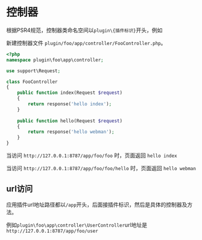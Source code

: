 # 控制器

根据PSR4规范，控制器类命名空间以`plugin\{插件标识}`开头，例如

新建控制器文件 `plugin/foo/app/controller/FooController.php`。

```php
<?php
namespace plugin\foo\app\controller;

use support\Request;

class FooController
{
    public function index(Request $request)
    {
        return response('hello index');
    }
    
    public function hello(Request $request)
    {
        return response('hello webman');
    }
}
```

当访问 `http://127.0.0.1:8787/app/foo/foo` 时，页面返回 `hello index`

当访问 `http://127.0.0.1:8787/app/foo/foo/hello` 时，页面返回 `hello webman`

## url访问

应用插件url地址路径都以`/app`开头，后面接插件标识，然后是具体的控制器及方法。

例如`plugin\foo\app\controller\UserController`url地址是 `http://127.0.0.1:8787/app/foo/user`
